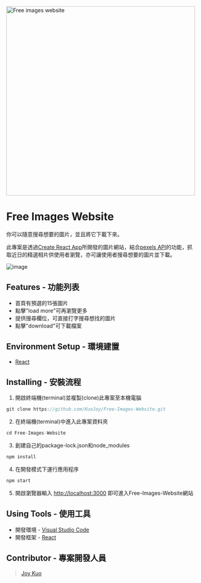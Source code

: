 <img src="https://i.imgur.com/khWvMxc.png" alt="Free images website" width="500">

# Free Images Website
你可以隨意搜尋想要的圖片，並且將它下載下來。

此專案是透過[Create React App](https://github.com/facebook/create-react-app)所開發的圖片網站，結合[pexels API](https://www.pexels.com/api/)的功能，抓取近日的精選相片供使用者瀏覽，亦可讓使用者搜尋想要的圖片並下載。

![image](https://github.com/KuoJoy/Free-Images-Website/blob/3b251658304505835c9d8e9c282512ea8c33ac07/public/web%20demo.gif)

## Features - 功能列表
* 首頁有預選的15張圖片
* 點擊"load more"可再瀏覽更多
* 提供搜尋欄位，可直接打字搜尋想找的圖片
* 點擊"download"可下載檔案

## Environment Setup - 環境建置
* [React](https://github.com/facebook/create-react-app)

## Installing - 安裝流程
1. 開啟終端機(terminal)並複製(clone)此專案至本機電腦
```javascript
git clone https://github.com/KuoJoy/Free-Images-Website.git
```
2. 在終端機(terminal)中進入此專案資料夾
```javascript
cd Free-Images-Website
```
3. 創建自己的package-lock.json和node_modules
```javascript
npm install
```
4. 在開發模式下運行應用程序
```javascript
npm start
```
5. 開啟瀏覽器輸入 [http://localhost:3000](http://localhost:3000) 即可進入Free-Images-Website網站

## Using Tools - 使用工具
* 開發環境 - [Visual Studio Code](https://code.visualstudio.com/)
* 開發框架 - [React](https://github.com/facebook/create-react-app)

## Contributor - 專案開發人員
> [Joy Kuo](https://github.com/KuoJoy)

